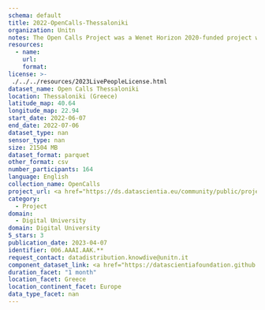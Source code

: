 ```yaml
---
schema: default
title: 2022-OpenCalls-Thessaloniki
organization: Unitn
notes: The Open Calls Project was a Wenet Horizon 2020-funded project with the goal of developing a diversity-aware, machine-mediated paradigm for social interactions. It collected information on the diversity and social contribution activities of the students at the University of Thessaly (UTH) in Greece. The purpose of this research was to gather and study the diversity of students (in terms of subject and level of study, age, gender, personality traits, moral and social values, beliefs, and attitudes towards others and life) participating in social contribution activities. The i-Log application was used to collect sensor data and time diaries from participants over the course of the study. Two questionnaires were also administered to respondents to gather demographic, profiling data, and student career information.
resources:
  - name: 
    url: 
    format: 
license: >-
 ./../../resources/2023LivePeopleLicense.html
dataset_name: Open Calls Thessaloniki
location: Thessaloniki (Greece)
latitude_map: 40.64
longitude_map: 22.94
start_date: 2022-06-07
end_date: 2022-07-06
dataset_type: nan
sensor_type: nan
size: 21504 MB
dataset_format: parquet
other_format: csv
number_participants: 164
language: English
collection_name: OpenCalls
project_url: <a href="https://ds.datascientia.eu/community/public/projects/1e465a20-1650-42f7-88d4-d7b1b8ed6bb3">https://ds.datascientia.eu/community/public/projects/1e465a20-1650-42f7-88d4-d7b1b8ed6bb3</a>
category: 
  - Project
domain: 
  - Digital University
domain: Digital University
5_stars: 3
publication_date: 2023-04-07
identifier: 006.AAAI.AAK.**
request_contact: datadistribution.knowdive@unitn.it
component_dataset_link: <a href="https://datascientiafoundation.github.io/LivePeople/datasets/2022-OC2-Thessaloniki-App-usage/">2022-OC2-Thessaloniki-App-usage</a>, <a href="https://datascientiafoundation.github.io/LivePeople/datasets/2022-OC2-Thessaloniki-Connectivity/">2022-OC2-Thessaloniki-Connectivity</a>, <a href="https://datascientiafoundation.github.io/LivePeople/datasets/2022-OC2-Thessaloniki-Device-usage/">2022-OC2-Thessaloniki-Device-usage</a>, <a href="https://datascientiafoundation.github.io/LivePeople/datasets/2022-OC2-Thessaloniki-Diachronic-Interactions/">2022-OC2-Thessaloniki-Diachronic-Interactions</a>, <a href="https://datascientiafoundation.github.io/LivePeople/datasets/2022-OC2-Thessaloniki-Environment/">2022-OC2-Thessaloniki-Environment</a>, <a href="https://datascientiafoundation.github.io/LivePeople/datasets/2022-OC2-Thessaloniki-Motion/">2022-OC2-Thessaloniki-Motion</a>, <a href="https://datascientiafoundation.github.io/LivePeople/datasets/2022-OC2-Thessaloniki-Position/">2022-OC2-Thessaloniki-Position</a>
duration_facet: "1 month"
location_facet: Greece
location_continent_facet: Europe
data_type_facet: nan
---
```

